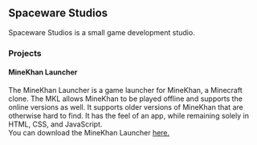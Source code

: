 <h2>Spaceware Studios</h2>
<p>Spaceware Studios is a small game development studio.</p>
<h3>Projects</h3>
<h4>MineKhan Launcher</h4>
<p>The MineKhan Launcher is a game launcher for MineKhan, a Minecraft clone. The MKL allows MineKhan to be played offline and supports the online versions as well. It supports older versions of MineKhan that are otherwise hard to find. It has the feel of an app, while remaining solely in HTML, CSS, and JavaScript. <br> You can download the MineKhan Launcher <a href=https://github.com/Spaceware-Studios/MineKhan-Launcher/>here.</a></p>

